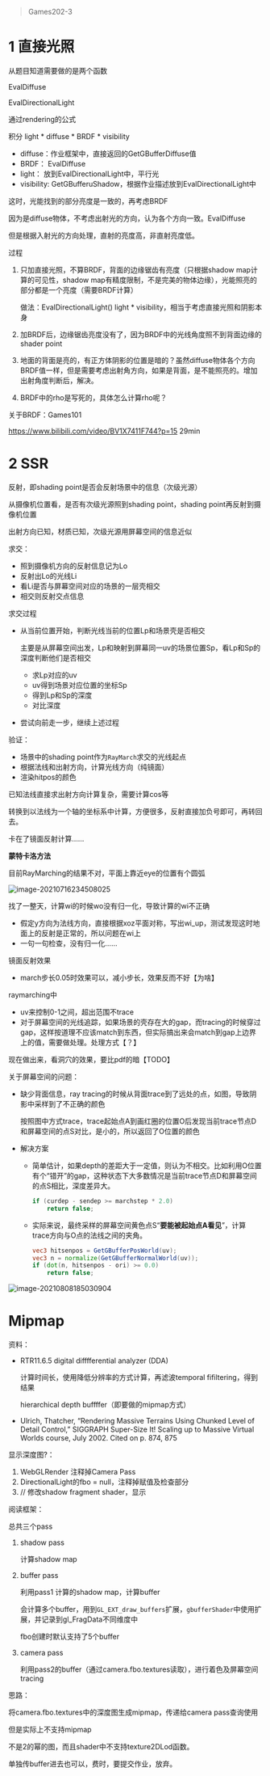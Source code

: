 > Games202-3

# 1 直接光照

从题目知道需要做的是两个函数

EvalDiffuse

EvalDirectionalLight

通过rendering的公式

积分 light * diffuse * BRDF * visibility

- diffuse：作业框架中，直接返回的GetGBufferDiffuse值
- BRDF： EvalDiffuse
- light： 放到EvalDirectionalLight中，平行光
- visibility: GetGBufferuShadow，根据作业描述放到EvalDirectionalLight中



这时，光能找到的部分亮度是一致的，再考虑BRDF

因为是diffuse物体，不考虑出射光的方向，认为各个方向一致。EvalDiffuse

但是根据入射光的方向处理，直射的亮度高，非直射亮度低。



过程

1. 只加直接光照，不算BRDF，背面的边缘锯齿有亮度（只根据shadow map计算的可见性，shadow map有精度限制，不是完美的物体边缘），光能照亮的部分都是一个亮度（需要BRDF计算）

   做法：EvalDirectionalLight() light * visibility，相当于考虑直接光照和阴影本身

2. 加BRDF后，边缘锯齿亮度没有了，因为BRDF中的光线角度照不到背面边缘的shader point

3. 地面的背面是亮的，有正方体阴影的位置是暗的？虽然diffuse物体各个方向BRDF值一样，但是需要考虑出射角方向，如果是背面，是不能照亮的。增加出射角度判断后，解决。

4. BRDF中的rho是写死的，具体怎么计算rho呢？



关于BRDF：Games101

https://www.bilibili.com/video/BV1X7411F744?p=15 29min

# 2 SSR

反射，即shading point是否会反射场景中的信息（次级光源）

从摄像机位置看，是否有次级光源照到shading point，shading point再反射到摄像机位置

出射方向已知，材质已知，次级光源用屏幕空间的信息近似



求交：

- 照到摄像机方向的反射信息记为Lo
- 反射出Lo的光线Li
- 看Li是否与屏幕空间对应的场景的一层壳相交
- 相交则反射交点信息



求交过程

- 从当前位置开始，判断光线当前的位置Lp和场景壳是否相交

  主要是从屏幕空间出发，Lp和映射到屏幕同一uv的场景位置Sp，看Lp和Sp的深度判断他们是否相交

  - 求Lp对应的uv
  - uv得到场景对应位置的坐标Sp
  - 得到Lp和Sp的深度
  - 对比深度

- 尝试向前走一步，继续上述过程



验证：

- 场景中的shading point作为`RayMarch`求交的光线起点
- 根据法线和出射方向，计算光线方向（纯镜面）
- 渲染hitpos的颜色



已知法线直接求出射方向计算复杂，需要计算cos等

转换到以法线为一个轴的坐标系中计算，方便很多，反射直接加负号即可，再转回去。

卡在了镜面反射计算……



**蒙特卡洛方法**



目前RayMarching的结果不对，平面上靠近eye的位置有个圆弧

![image-20210716234508025](C:\liujuanjuan\github-plainliu\Games\Games202\Assignment3\NOTES.assets\image-20210716234508025.png)

找了一整天，计算wi的时候wo没有归一化，导致计算的wi不正确

- 假定y方向为法线方向，直接根据xoz平面对称，写出wi_up，测试发现这时地面上的反射是正常的，所以问题在wi上
- 一句一句检查，没有归一化……

镜面反射效果

- march步长0.05时效果可以，减小步长，效果反而不好【为啥】



raymarching中

- uv来控制0-1之间，超出范围不trace
- 对于屏幕空间的光线追踪，如果场景的壳存在大的gap，而tracing的时候穿过gap，这样按道理不应该match到东西，但实际搞出来会match到gap上边界上的值，需要做处理。处理方式【？】



现在做出来，看洞穴的效果，要比pdf的暗【TODO】



关于屏幕空间的问题：

- 缺少背面信息，ray tracing的时候从背面trace到了远处的点，如图，导致阴影中采样到了不正确的颜色

  按照图中方式trace，trace起始点A到画红圈的位置O后发现当前trace节点D和屏幕空间的点S对比，是小的，所以返回了O位置的颜色

- 解决方案

  - 简单估计，如果depth的差距大于一定值，则认为不相交。比如利用O位置有个“错开”的gap，这种状态下大多数情况是当前trace节点D和屏幕空间的点S相比，深度差异大。

    ```glsl
    if (curdep - sendep >= marchstep * 2.0)
        return false;
    ```

    

  - 实际来说，最终采样的屏幕空间黄色点S“**要能被起始点A看见**”，计算trace方向与O点的法线之间的夹角。

    ```glsl
    vec3 hitsenpos = GetGBufferPosWorld(uv);
    vec3 n = normalize(GetGBufferNormalWorld(uv));
    if (dot(n, hitsenpos - ori) >= 0.0)
        return false;
    ```

    

![image-20210808185030904](C:\liujuanjuan\github-plainliu\Games\Games202\Assignment3\NOTES.assets\image-20210808185030904.png)



# Mipmap

资料：

- RTR11.6.5
  digital difffferential analyzer (DDA)

  计算时间长，使用降低分辨率的方式计算，再滤波temporal fifiltering，得到结果

  hierarchical depth buffffer（即要做的mipmap方式）

- Ulrich, Thatcher, “Rendering Massive Terrains Using Chunked Level of Detail Control,” SIGGRAPH Super-Size It! Scaling up to Massive Virtual Worlds course, July 2002. Cited on p. 874, 875

显示深度图?：

1. WebGLRender 注释掉Camera Pass
2. DirectionalLight的fbo = null，注释掉赋值及检查部分
3. // 修改shadow fragment shader，显示



阅读框架：

总共三个pass

1. shadow pass

   计算shadow map

2. buffer pass

   利用pass1 计算的shadow map，计算buffer

   会计算多个buffer，用到`GL_EXT_draw_buffers`扩展，`gbufferShader`中使用扩展，并记录到gl_FragData不同维度中

   fbo创建时默认支持了5个buffer

3. camera pass

   利用pass2的buffer（通过camera.fbo.textures读取），进行着色及屏幕空间tracing



思路：

将camera.fbo.textures中的深度图生成mipmap，传递给camera pass查询使用



但是实际上不支持mipmap

不是2的幂的图，而且shader中不支持texture2DLod函数。

单独传buffer进去也可以，费时，要提交作业，放弃。

